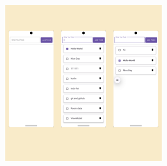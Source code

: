![image alt](https://github.com/moamenmoustafa/TodoList/blob/eecbd5f5eb7b88f27e20f377c0d6552542e62ea2/Untitled%20design.png)

